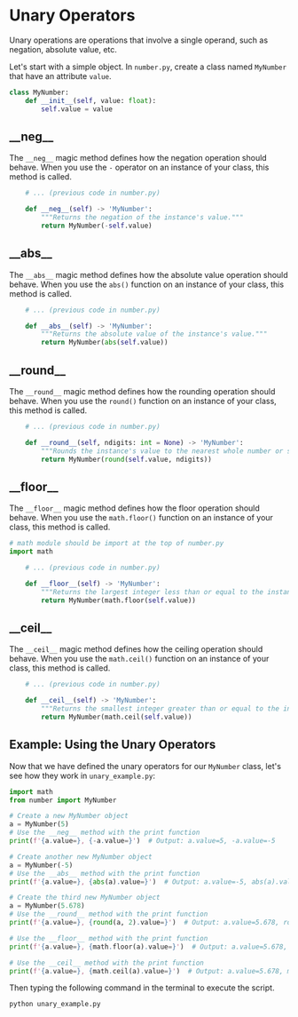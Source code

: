 # Unary Operators

Unary operations are operations that involve a single operand, such as negation, absolute value, etc.

Let's start with a simple object. In `number.py`, create a class named `MyNumber` that have an attribute `value`.

```python
class MyNumber:
    def __init__(self, value: float):
        self.value = value
```

## \_\_neg\_\_

The `__neg__` magic method defines how the negation operation should behave. When you use the `-` operator on an instance of your class, this method is called.

```python
    # ... (previous code in number.py)

    def __neg__(self) -> 'MyNumber':
        """Returns the negation of the instance's value."""
        return MyNumber(-self.value)
```

## \_\_abs\_\_

The `__abs__` magic method defines how the absolute value operation should behave. When you use the `abs()` function on an instance of your class, this method is called.

```python
    # ... (previous code in number.py)

    def __abs__(self) -> 'MyNumber':
        """Returns the absolute value of the instance's value."""
        return MyNumber(abs(self.value))
```

## \_\_round\_\_

The `__round__` magic method defines how the rounding operation should behave. When you use the `round()` function on an instance of your class, this method is called.

```python
    # ... (previous code in number.py)

    def __round__(self, ndigits: int = None) -> 'MyNumber':
        """Rounds the instance's value to the nearest whole number or specified number of digits."""
        return MyNumber(round(self.value, ndigits))


```

## \_\_floor\_\_

The `__floor__` magic method defines how the floor operation should behave. When you use the `math.floor()` function on an instance of your class, this method is called.

```python
# math module should be import at the top of number.py
import math

    # ... (previous code in number.py)

    def __floor__(self) -> 'MyNumber':
        """Returns the largest integer less than or equal to the instance's value."""
        return MyNumber(math.floor(self.value))
```

## \_\_ceil\_\_

The `__ceil__` magic method defines how the ceiling operation should behave. When you use the `math.ceil()` function on an instance of your class, this method is called.

```python
    # ... (previous code in number.py)

    def __ceil__(self) -> 'MyNumber':
        """Returns the smallest integer greater than or equal to the instance's value."""
        return MyNumber(math.ceil(self.value))
```

## Example: Using the Unary Operators

Now that we have defined the unary operators for our `MyNumber` class, let's see how they work in `unary_example.py`:

```python
import math
from number import MyNumber

# Create a new MyNumber object
a = MyNumber(5)
# Use the __neg__ method with the print function
print(f'{a.value=}, {-a.value=}')  # Output: a.value=5, -a.value=-5

# Create another new MyNumber object
a = MyNumber(-5)
# Use the __abs__ method with the print function
print(f'{a.value=}, {abs(a).value=}')  # Output: a.value=-5, abs(a).value=5

# Create the third new MyNumber object
a = MyNumber(5.678)
# Use the __round__ method with the print function
print(f'{a.value=}, {round(a, 2).value=}')  # Output: a.value=5.678, round(a, 2).value=5.68

# Use the __floor__ method with the print function
print(f'{a.value=}, {math.floor(a).value=}')  # Output: a.value=5.678, math.floor(a).value=5

# Use the __ceil__ method with the print function
print(f'{a.value=}, {math.ceil(a).value=}')  # Output: a.value=5.678, math.ceil(a).value=6
```

Then typing the following command in the terminal to execute the script.

```bash
python unary_example.py
```
